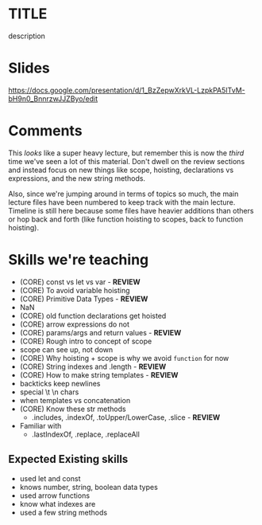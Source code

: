 # TITLE
description

# Slides
https://docs.google.com/presentation/d/1_BzZepwXrkVL-LzpkPA5ITvM-bH9n0_BnnrzwJJZByo/edit

# Comments
This *looks* like a super heavy lecture, but remember this is now the *third* time we've seen a lot of this material. Don't dwell on the review sections and instead focus on new things like scope, hoisting, declarations vs expressions, and the new string methods.

Also, since we're jumping around in terms of topics so much, the main lecture files have been numbered to keep track with the main lecture. Timeline is still here because some files have heavier additions than others or hop back and forth (like function hoisting to scopes, back to function hoisting).

# Skills we're teaching
- (CORE) const vs let vs var - **REVIEW**
- (CORE) To avoid variable hoisting
- (CORE) Primitive Data Types - **REVIEW**
- NaN
- (CORE) old function declarations get hoisted
- (CORE) arrow expressions do not
- (CORE) params/args and return values - **REVIEW**
- (CORE) Rough intro to concept of scope
- scope can see up, not down
- (CORE) Why hoisting + scope is why we avoid `function` for now
- (CORE) String indexes and .length - **REVIEW**
- (CORE) How to make string templates - **REVIEW**
- backticks keep newlines
- special \t \n chars
- when templates vs concatenation
- (CORE) Know these str methods
  - .includes, .indexOf, .toUpper/LowerCase, .slice - **REVIEW**
- Familiar with
  - .lastIndexOf, .replace, .replaceAll

## Expected Existing skills
- used let and const
- knows number, string, boolean data types
- used arrow functions
- know what indexes are
- used a few string methods

